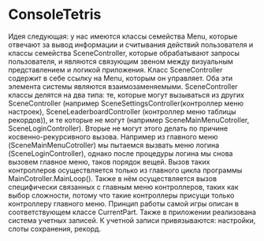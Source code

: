 # ConsoleTetris

Идея следующая: у нас имеются классы семейства Menu, которые отвечают за вывод информации и считывания действий пользователя и классы
семейства SceneController, которые обрабатывают запросы пользователя, и являются связующим звеном между визуальным представлением и
логикой приложения. Класс SceneController содержит в себе ссылку на Menu, которым он управляет. Оба эти элемента системы являются
взаимозаменяемыми. SceneController классы делятся на два типа: те, которые могут вызываться из других SceneController (например
SceneSettingsController(контроллер меню настроек), SceneLeaderboardController (контроллер меню таблицы рекордов)), и те которые не могут
(например SceneMainMenuCotroller, SceneLoginController). Вторые не могут этого делать по причине косвенно-рекурсивного вызова. Например из
главного меню (SceneMainMenuCotroller) мы пытаемся вызвать меню логина (SceneLoginController), однако после процедуры логина мы снова
вызовем главное меню, таков порядок вещей. Вызов таких контроллеров осуществляется только из главного цикла программы
MainCotroller.MainLoop(). Также в нём осуществляется вызов специфически связанных с главным меню контроллеров, таких как выбор сложности,
потому что такие контроллеры присущи только контроллеру главного меню.
Принцип работы самой игры описан в соответствующем классе CurrentPart.
Также в приложении реализована система учетных записей. К учетной записи привязываются: настройки, слоты сохранения, рекорд.
